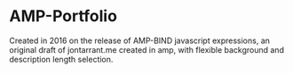 # AMP-Portfolio
Created in 2016 on the release of AMP-BIND javascript expressions, an original draft of jontarrant.me created in amp, with flexible background and description length selection.
